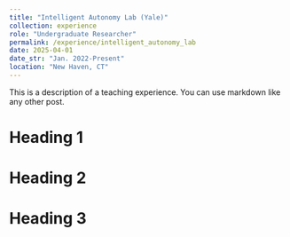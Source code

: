 ```yaml
---
title: "Intelligent Autonomy Lab (Yale)"
collection: experience
role: "Undergraduate Researcher"
permalink: /experience/intelligent_autonomy_lab
date: 2025-04-01
date_str: "Jan. 2022-Present"
location: "New Haven, CT"
---
```


This is a description of a teaching experience. You can use markdown like any other post.

Heading 1
======

Heading 2
======

Heading 3
======

